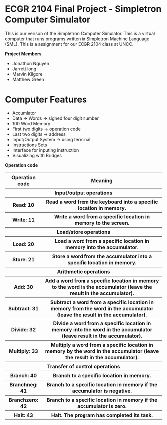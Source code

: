 # ECGR 2104 Final Project - Simpletron Computer Simulator

This is our verison of the Simpletron Computer Simulator.
This is a virtual computer that runs programs written in Simpletron Machine Language (SML).
This is a assignment for our ECGR 2104 class at UNCC.

<b>Project Members</b>
<ul>  
  <li>Jonathon Nguyen</li>
  <li>Jarrett long</li>
  <li>Marvin Kilgore</li>
  <li>Matthew Green</li>
</ul>

# Computer Features

<ul>  
  <li>Accumlator</li>
  <li>Data -> Words -> signed four digit number</li>
  <li>100 Word Memory</li>
  <li>First two digits -> operation code</li>
  <li>Last two digits -> address</li>
  <li>Input/Output System -> using terminal</li>
  <li>Instructions Sets</li>
  <li>Interface for inputing instruction</li>
  <li>Visualizing with Bridges</li>
</ul>

<b>Operation code</b>
<table style="width:100%">
  <tr>
    <th>Operation code</th>
    <th>Meaning</th>
  </tr>
  <tr>
    <th colspan="2">Input/output operations</th>
  </tr>
  <tr>
    <th>Read: 10</th>
    <th>Read a word from the keyboard into a specific location in memory.</th>
  </tr>
  <tr>
    <th>Write: 11</th>
    <th>Write a word from a specific location in memory to the screen.</th>
  </tr>
    <tr>
    <th colspan="2">Load/store operations</th>
  </tr>
  <tr>
    <th>Load: 20</th>
    <th>Load a word from a specific location in memory into the accumulator.</th>
  </tr>
  <tr>
    <th>Store: 21</th>
    <th>Store a word from the accumulator into a specific location in memory.</th>
  </tr>
    <tr>
    <th colspan="2">Arithmetic operations</th>
  </tr>
  <tr>
    <th>Add: 30</th>
    <th>Add a word from a specific location in memory to the word in the accumulator (leave the result in the accumulator).</th>
  </tr>
  <tr>
    <th>Subtract: 31</th>
    <th>Subtract a word from a specific location in memory from the word in the accumulator (leave the result in the accumulator).</th>
  </tr>
  <tr>
    <th>Divide: 32</th>
    <th>Divide a word from a specific location in memory into the word in the accumulator (leave result in the accumulator).</th>
  </tr>
  <tr>
    <th>Multiply: 33</th>
    <th>Multiply a word from a specific location in memory by the word in the accumulator (leave the result in the accumulator).</th>
  </tr>
    <tr>
    <th colspan="2">Transfer of control operations</th>
  </tr>
  <tr>
    <th>Branch: 40</th>
    <th>Branch to a specific location in memory.</th>
  </tr>
  <tr>
    <th>Branchneg: 41</th>
    <th>Branch to a specific location in memory if the accumulator is negative.</th>
  </tr>
  <tr>
    <th>Branchzero: 42</th>
    <th>Branch to a specific location in memory if the accumulator is zero.</th>
  </tr>
  <tr>
    <th>Halt: 43</th>
    <th>Halt. The program has completed its task.</th>
  </tr>
</table>
